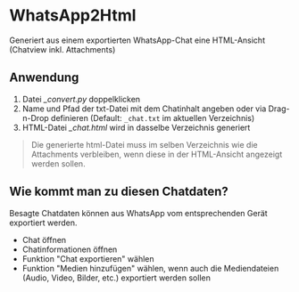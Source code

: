 # WhatsApp2Html
Generiert aus einem exportierten WhatsApp-Chat eine HTML-Ansicht (Chatview inkl. Attachments)

## Anwendung
1. Datei *_convert.py* doppelklicken
2. Name und Pfad der txt-Datei mit dem Chatinhalt angeben oder via Drag-n-Drop definieren (Default: `_chat.txt` im aktuellen Verzeichnis)
3. HTML-Datei *_chat.html* wird in dasselbe Verzeichnis generiert
> Die generierte html-Datei muss im selben Verzeichnis wie die Attachments verbleiben, wenn diese in der HTML-Ansicht angezeigt werden sollen.

## Wie kommt man zu diesen Chatdaten?
Besagte Chatdaten können aus WhatsApp vom entsprechenden Gerät exportiert werden.
- Chat öffnen
- Chatinformationen öffnen
- Funktion "Chat exportieren" wählen
- Funktion "Medien hinzufügen" wählen, wenn auch die Mediendateien (Audio, Video, Bilder, etc.) exportiert werden sollen
